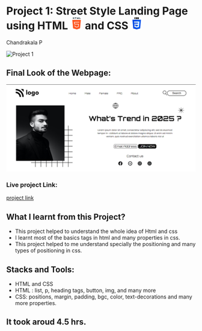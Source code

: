 # Project 1: Street Style Landing Page using HTML ![](./final-look/html-5.png) and CSS ![](./final-look/css-3.png)

Chandrakala P

![Project 1](https://img.shields.io/badge/Project%20-01-orange)

## Final Look of the Webpage:

![Final Look of the Website](./final-look/web%20img.PNG)

### Live project Link:

[project link](https://street-style-land-page-project1.netlify.app/)

## What I learnt from this Project?

- This project helped to understand the whole idea of Html and css
- I learnt most of the basics tags in html and many properties in css.
- This project helped to me understand specially the positioning and many types of positioning in css.

## Stacks and Tools:

- HTML and CSS
- HTML : list, p, heading tags, button, img, and many more
- CSS: positions, margin, padding, bgc, color, text-decorations and many more properties.

## It took aroud 4.5 hrs.
